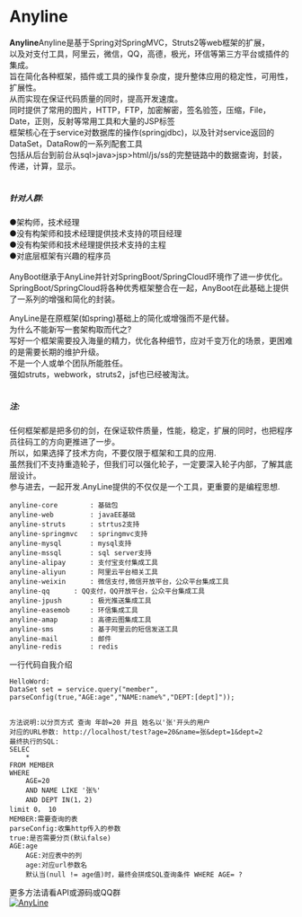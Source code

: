 # Anyline

**Anyline**Anyline是基于Spring对SpringMVC，Struts2等web框架的扩展，<br>
以及对支付工具，阿里云，微信，QQ，高德，极光，环信等第三方平台或插件的集成。<br/>
旨在简化各种框架，插件或工具的操作复杂度，提升整体应用的稳定性，可用性，扩展性。<br>
从而实现在保证代码质量的同时，提高开发速度。<br/>
同时提供了常用的图片，HTTP，FTP，加密解密，签名验签，压缩，File，Date，正则，反射等常用工具和大量的JSP标签<br/>
框架核心在于service对数据库的操作(springjdbc)，以及针对service返回的DataSet，DataRow的一系列配套工具<br>
包括从后台到前台从sql>java>jsp>html/js/ss的完整链路中的数据查询，封装，传递，计算，显示。<br/>
<br/>
##### 针对人群:<br/>
●架构师，技术经理<br/>
●没有构架师和技术经理提供技术支持的项目经理<br/>
●没有构架师和技术经理提供技术支持的主程<br/>
●对底层框架有兴趣的程序员<br/>
<br/>
AnyBoot继承于AnyLine并针对SpringBoot/SpringCloud环境作了进一步优化。<br/>
SpringBoot/SpringCloud将各种优秀框架整合在一起，AnyBoot在此基础上提供了一系列的增强和简化的封装。<br/>

AnyLine是在原框架(如spring)基础上的简化或增强而不是代替。<br/>
为什么不能新写一套架构取而代之?<br/>
写好一个框架需要投入海量的精力，优化各种细节，应对千变万化的场景，更困难的是需要长期的维护升级。<br/>
不是一个人或单个团队所能胜任。<br/>
强如struts，webwork，struts2，jsf也已经被淘汰。<br/>
<br/>
##### 注: 
任何框架都是把多仞的剑，在保证软件质量，性能，稳定，扩展的同时，也把程序员往码工的方向更推进了一步。<br/>
所以，如果选择了技术方向，不要仅限于框架和工具的应用.<br/>
虽然我们不支持重造轮子，但我们可以强化轮子，一定要深入轮子内部，了解其底层设计。<br/>
参与进去，一起开发.AnyLine提供的不仅仅是一个工具，更重要的是编程思想.<br/>
```
anyline-core        : 基础包
anyline-web         : javaEE基础
anyline-struts      : strtus2支持
anyline-springmvc   : springmvc支持
anyline-mysql       : mysql支持
anyline-mssql       : sql server支持
anyline-alipay      : 支付宝支付集成工具
anyline-aliyun      : 阿里云平台相关工具
anyline-weixin      : 微信支付,微信开放平台，公众平台集成工具
anyline-qq	    : QQ支付，QQ开放平台，公众平台集成工具
anyline-jpush       : 极光推送集成工具
anyline-easemob     : 环信集成工具
anyline-amap        : 高德云图集成工具
anyline-sms         : 基于阿里云的短信发送工具
anyline-mail        : 邮件
anyline-redis       : redis
```
一行代码自我介绍
```
HelloWord:
DataSet set = service.query("member", parseConfig(true,"AGE:age","NAME:name%","DEPT:[dept]"));


方法说明:以分页方式 查询 年龄=20 并且 姓名以'张'开头的用户
对应的URL参数: http://localhost/test?age=20&name=张&dept=1&dept=2
最终执行的SQL:
SELEC 
    * 
FROM MEMBER 
WHERE 
    AGE=20 
    AND NAME LIKE '张%' 
    AND DEPT IN(1，2)
limit 0， 10
MEMBER:需要查询的表
parseConfig:收集http传入的参数
true:是否需要分页(默认false)
AGE:age
    AGE:对应表中的列 
    age:对应url参数名 
    默认当(null != age值)时，最终会拼成SQL查询条件 WHERE AGE= ?
```
更多方法请看API或源码或QQ群
<br/>
<a target="_blank" href="//shang.qq.com/wpa/qunwpa?idkey=279fe968c371670fa9791a9ff8686f86dbac0b5edba8021a660b313e2dd863ad"><img border="0" src="//pub.idqqimg.com/wpa/images/group.png" alt="AnyLine" title="AnyLine"></a>